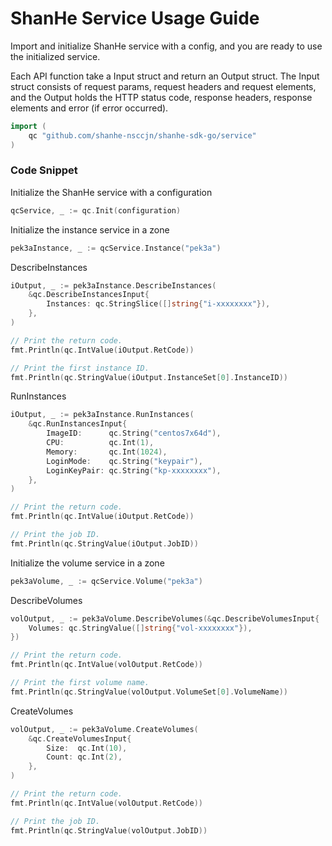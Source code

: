 # ShanHe Service Usage Guide

Import and initialize ShanHe service with a config, and you are ready to use the initialized service.

Each API function take a Input struct and return an Output struct. The Input struct consists of request params, request headers and request elements, and the Output holds the HTTP status code, response headers, response elements and error (if error occurred).

``` go
import (
	qc "github.com/shanhe-nsccjn/shanhe-sdk-go/service"
)
```

### Code Snippet

Initialize the ShanHe service with a configuration

``` go
qcService, _ := qc.Init(configuration)
```

Initialize the instance service in a zone

``` go
pek3aInstance, _ := qcService.Instance("pek3a")
```

DescribeInstances

``` go
iOutput, _ := pek3aInstance.DescribeInstances(
	&qc.DescribeInstancesInput{
		Instances: qc.StringSlice([]string{"i-xxxxxxxx"}),
	},
)

// Print the return code.
fmt.Println(qc.IntValue(iOutput.RetCode))

// Print the first instance ID.
fmt.Println(qc.StringValue(iOutput.InstanceSet[0].InstanceID))
```

RunInstances

``` go
iOutput, _ := pek3aInstance.RunInstances(
	&qc.RunInstancesInput{
		ImageID:      qc.String("centos7x64d"),
		CPU:          qc.Int(1),
		Memory:       qc.Int(1024),
		LoginMode:    qc.String("keypair"),
		LoginKeyPair: qc.String("kp-xxxxxxxx"),
	},
)

// Print the return code.
fmt.Println(qc.IntValue(iOutput.RetCode))

// Print the job ID.
fmt.Println(qc.StringValue(iOutput.JobID))
```

Initialize the volume service in a zone

``` go
pek3aVolume, _ := qcService.Volume("pek3a")
```

DescribeVolumes

``` go
volOutput, _ := pek3aVolume.DescribeVolumes(&qc.DescribeVolumesInput{
	Volumes: qc.StringValue([]string{"vol-xxxxxxxx"}),
})

// Print the return code.
fmt.Println(qc.IntValue(volOutput.RetCode))

// Print the first volume name.
fmt.Println(qc.StringValue(volOutput.VolumeSet[0].VolumeName))
```

CreateVolumes

``` go
volOutput, _ := pek3aVolume.CreateVolumes(
	&qc.CreateVolumesInput{
		Size:  qc.Int(10),
		Count: qc.Int(2),
	},
)

// Print the return code.
fmt.Println(qc.IntValue(volOutput.RetCode))

// Print the job ID.
fmt.Println(qc.StringValue(volOutput.JobID))
```

